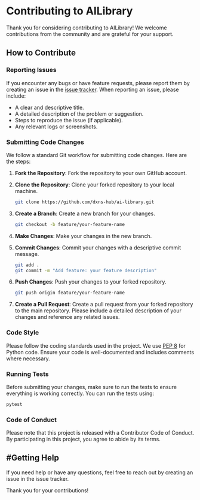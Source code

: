 # Contributing to AILibrary

Thank you for considering contributing to AILibrary! We welcome contributions from the community and are grateful for your support.

## How to Contribute

### Reporting Issues

If you encounter any bugs or have feature requests, please report them by creating an issue in the [issue tracker](https://github.com//issues). When reporting an issue, please include:

- A clear and descriptive title.
- A detailed description of the problem or suggestion.
- Steps to reproduce the issue (if applicable).
- Any relevant logs or screenshots.

### Submitting Code Changes

We follow a standard Git workflow for submitting code changes. Here are the steps:

1. **Fork the Repository**: Fork the repository to your own GitHub account.

2. **Clone the Repository**: Clone your forked repository to your local machine.
    
    ```bash
    git clone https://github.com/dxns-hub/ai-library.git
    ```

3. **Create a Branch**: Create a new branch for your changes.
   
    ```bash
    git checkout -b feature/your-feature-name
    ```

4. **Make Changes**: Make your changes in the new branch.

5. **Commit Changes**: Commit your changes with a descriptive commit message.

    ```bash
    git add .
    git commit -m "Add feature: your feature description"
    ```

6. **Push Changes**: Push your changes to your forked repository.
    
    ```bash
    git push origin feature/your-feature-name
    ```

7. **Create a Pull Request**: Create a pull request from your forked repository to the main repository. Please include a detailed description of your changes and reference any related issues.

### Code Style

Please follow the coding standards used in the project. We use [PEP 8](https://www.python.org/dev/peps/pep-0008/) for Python code. Ensure your code is well-documented and includes comments where necessary.

### Running Tests

Before submitting your changes, make sure to run the tests to ensure everything is working correctly. You can run the tests using:

```bash
pytest
```

### Code of Conduct

Please note that this project is released with a Contributor Code of Conduct. By participating in this project, you agree to abide by its terms.

## #Getting Help

If you need help or have any questions, feel free to reach out by creating an issue in the issue tracker.

Thank you for your contributions!
